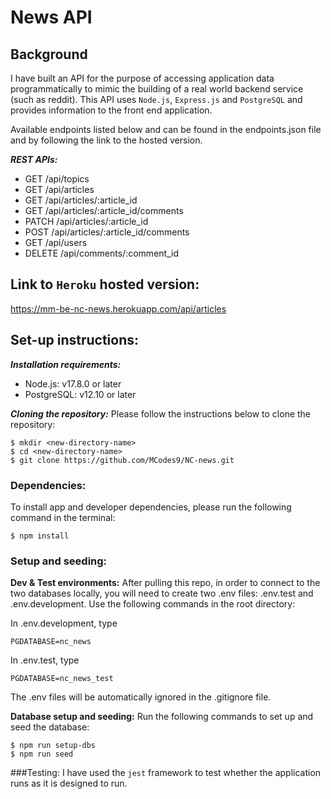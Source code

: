 # News API

## Background

I have built an API for the purpose of accessing application data programmatically to mimic the building of a real world backend service (such as reddit). This API uses `Node.js`, `Express.js` and `PostgreSQL` and provides information to the front end application. 

Available endpoints listed below and can be found in the endpoints.json file and by following the link to the hosted version.

***REST APIs:***
- GET /api/topics
- GET /api/articles
- GET /api/articles/:article_id
- GET /api/articles/:article_id/comments
- PATCH /api/articles/:article_id
- POST /api/articles/:article_id/comments
- GET /api/users
- DELETE /api/comments/:comment_id

## Link to `Heroku` hosted version:
https://mm-be-nc-news.herokuapp.com/api/articles

## Set-up instructions:

***Installation requirements:***
- Node.js: v17.8.0 or later
- PostgreSQL: v12.10 or later

***Cloning the repository:***
Please follow the instructions below to clone the repository: 
```
$ mkdir <new-directory-name>
$ cd <new-directory-name>
$ git clone https://github.com/MCodes9/NC-news.git
```

### Dependencies: 
To install app and developer dependencies, please run the following command in the terminal: 
```
$ npm install
```
### Setup and seeding: 

**Dev & Test environments:**
After pulling this repo, in order to connect to the two databases locally, you will need to create two .env files: .env.test and .env.development. Use the following commands in the root directory:

In .env.development, type

```
PGDATABASE=nc_news
```

In .env.test, type

```
PGDATABASE=nc_news_test
```
The .env files will be automatically ignored in the .gitignore file.

**Database setup and seeding:**
Run the following commands to set up and seed the database: 
```
$ npm run setup-dbs
$ npm run seed 
```

###Testing:
I have used the `jest` framework to test whether the application runs as it is designed to run.



